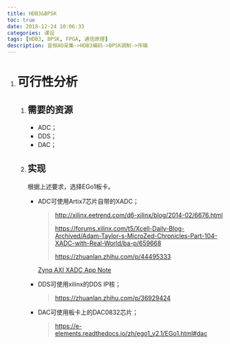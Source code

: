 ```yaml
---
title: HDB3&BPSK
toc: true
date: 2018-12-24 10:06:33
categories: 课设
tags: [HDB3, BPSK, FPGA, 通信原理]
description: 音频AD采集->HDB3编码->BPSK调制->传输
---
```


1. # 可行性分析

   1. ## 需要的资源

      - ADC；
      - DDS；
      - DAC；

   2. ## 实现

      根据上述要求，选择EGo1板卡。

      - ADC可使用Artix7芯片自带的XADC；

        > http://xilinx.eetrend.com/d6-xilinx/blog/2014-02/6676.html
        >
        > https://forums.xilinx.com/t5/Xcell-Daily-Blog-Archived/Adam-Taylor-s-MicroZed-Chronicles-Part-104-XADC-with-Real-World/ba-p/659668
        >
        > https://zhuanlan.zhihu.com/p/44495333

        [Zynq AXI XADC App Note](https://xilinx-wiki.atlassian.net/wiki/spaces/A/pages/18842057/Zynq+AXI+XADC+App+Note)

      - DDS可使用xilinx的DDS IP核；

        > https://zhuanlan.zhihu.com/p/36929424

      - DAC可使用板卡上的DAC0832芯片；

        > https://e-elements.readthedocs.io/zh/ego1_v2.1/EGo1.html#dac